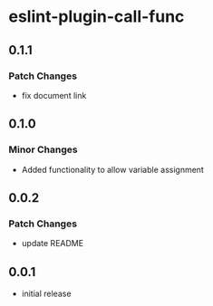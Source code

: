 # eslint-plugin-call-func

## 0.1.1

### Patch Changes

- fix document link

## 0.1.0

### Minor Changes

- Added functionality to allow variable assignment

## 0.0.2

### Patch Changes

- update README

## 0.0.1

- initial release
